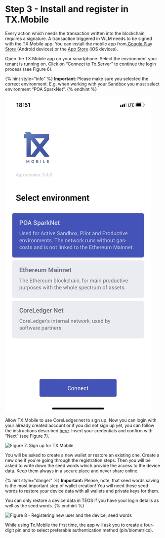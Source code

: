 # Step 3 - Install and register in TX.Mobile

Every action which needs the transaction written into the blockchain, requires a signature. A transaction triggered in WLM needs to be signed with the TX.Mobile app. You can install the mobile app from[ Google Play Store ](https://play.google.com/store/apps/details?id=com.coreledger.txmobile.android)(Android devices) or the [App Store](https://apps.apple.com/ru/app/tx-mobile/id1459637926?l=en) (iOS devices).&#x20;

Open the TX.Mobile app on your smartphone. Select the environment your tenant is running on. Click on “Connect to Tx.Server” to continue the login process (see Figure 6).

{% hint style="info" %}
**Important**: Please make sure you selected the correct environment. E.g. when working with your Sandbox you must select environment “POA SparkNet”.
{% endhint %}



![Figure 6: Select environment to which you want to connect](<../.gitbook/assets/image (73).png>)

Allow TX.Mobile to use CoreLedger.net to sign up. Now you can login with your already created account or if you did not sign up yet, you can follow the instructions described [here](step-3-install-and-register-in-tx.mobile.md#creating-teos-account). Insert your credentials and confirm with “Next” (see Figure 7).

![Figure 7: Sign up for TX.Mobile](../.gitbook/assets/photo\_2022-06-14\_19-00-18.jpg)



You will be asked to create a new wallet or restore an existing one. Create a new one if you're going through the registration steps. Then you will be asked to write down the seed words which provide the access to the device data. Keep them always in a secure place and never share online.

{% hint style="danger" %}
**Important:** Please, note, that seed words saving is the most important step of wallet creation! You will need these seed words to restore your device data with all wallets and private keys for them.

You can only restore a device data in TEOS if you have your login details as well as the seed words.
{% endhint %}

![Figure 8 - Registering new user and the device, seed words](../.gitbook/assets/photo\_2022-08-10\_15-00-02.jpg)

While using Tx.Mobile the first time, the app will ask you to create a four-digit pin and to select preferable authentication method (pin/biometrics).&#x20;
